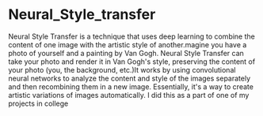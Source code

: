 # Neural_Style_transfer
Neural Style Transfer is a technique that uses deep learning to combine the content of one image with the artistic style of another.magine you have a photo of yourself and a painting by Van Gogh.  Neural Style Transfer can take your photo and render it in Van Gogh's style, preserving the content of your photo (you, the background, etc.)It works by using convolutional neural networks to analyze the content and style of the images separately and then recombining them in a new image.  Essentially, it's a way to create artistic variations of images automatically.
I  did this as a part of one of my projects in college
